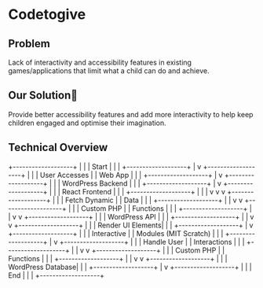 # Codetogive

<h2>Problem</h2>
<p>Lack of interactivity and accessibility features in existing games/applications that limit what a child can do and achieve.
<h2>Our Solution🔆</h2>
<p>Provide better accessibility features and add more interactivity to help keep children engaged and optimise their imagination.
<h2>Technical Overview</h2>
     +-------------------+
     |                   |
     |   Start           |
     |                   |
     +-------------------+
             |
             v
     +-------------------+
     |                   |
     | User Accesses     |
     | Web App           |
     |                   |
     +-------------------+
             |
             v
     +-------------------+
     |                   |
     | WordPress Backend |
     |                   |
     +-------------------+
             |
             v
     +-------------------+
     |                   |
     | React Frontend    |
     |                   |
     +-------------------+
        |       |       |
        v       v       v
     +-------------------+
     |                   |
     | Fetch Dynamic    |
     | Data              |
     |                   |
     +-------------------+
        |       |
        v       v
     +-------------------+
     |                   |
     | Custom PHP        |
     | Functions         |
     |                   |
     +-------------------+
        |       |
        v       v
     +-------------------+
     |                   |
     | WordPress API     |
     |                   |
     +-------------------+
        |       |
        v       v
     +-------------------+
     |                   |
     | Render UI Elements|
     |                   |
     +-------------------+
             |
             v
     +-------------------+
     |                   |
     | Interactive       |
     | Modules (MIT Scratch) |
     |                   |
     +-------------------+
             |
             v
     +-------------------+
     |                   |
     | Handle User       |
     | Interactions      |
     |                   |
     +-------------------+
        |       |
        v       v
     +-------------------+
     |                   |
     | Custom PHP        |
     | Functions         |
     |                   |
     +-------------------+
        |       |
        v       v
     +-------------------+
     |                   |
     | WordPress Database|
     |                   |
     +-------------------+
             |
             v
     +-------------------+
     |                   |
     | End               |
     |                   |
     +-------------------+
